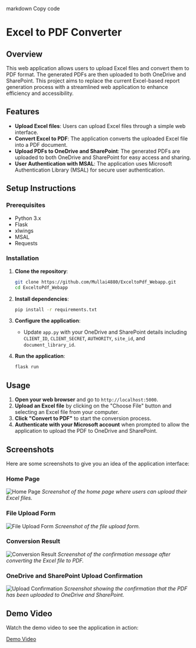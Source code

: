 markdown
Copy code
# Excel to PDF Converter

## Overview
This web application allows users to upload Excel files and convert them to PDF format. The generated PDFs are then uploaded to both OneDrive and SharePoint. This project aims to replace the current Excel-based report generation process with a streamlined web application to enhance efficiency and accessibility.

## Features
- **Upload Excel files**: Users can upload Excel files through a simple web interface.
- **Convert Excel to PDF**: The application converts the uploaded Excel file into a PDF document.
- **Upload PDFs to OneDrive and SharePoint**: The generated PDFs are uploaded to both OneDrive and SharePoint for easy access and sharing.
- **User Authentication with MSAL**: The application uses Microsoft Authentication Library (MSAL) for secure user authentication.

## Setup Instructions

### Prerequisites
- Python 3.x
- Flask
- xlwings
- MSAL
- Requests

### Installation
1. **Clone the repository**:
    ```sh
    git clone https://github.com/Mullai4880/ExceltoPdf_Webapp.git
    cd ExceltoPdf_Webapp
    ```

2. **Install dependencies**:
    ```sh
    pip install -r requirements.txt
    ```

3. **Configure the application**:
    - Update `app.py` with your OneDrive and SharePoint details including `CLIENT_ID`, `CLIENT_SECRET`, `AUTHORITY`, `site_id`, and `document_library_id`.

4. **Run the application**:
    ```sh
    flask run
    ```

## Usage
1. **Open your web browser** and go to `http://localhost:5000`.
2. **Upload an Excel file** by clicking on the "Choose File" button and selecting an Excel file from your computer.
3. **Click "Convert to PDF"** to start the conversion process.
4. **Authenticate with your Microsoft account** when prompted to allow the application to upload the PDF to OneDrive and SharePoint.

## Screenshots
Here are some screenshots to give you an idea of the application interface:

### Home Page
![Home Page](https://i.imgur.com/wAKGi1T.png)
*Screenshot of the home page where users can upload their Excel files.*

### File Upload Form
![File Upload Form](https://i.imgur.com/XmpmaYC.png)
*Screenshot of the file upload form.*

### Conversion Result
![Conversion Result](https://i.imgur.com/fXrzXaJ.png)
*Screenshot of the confirmation message after converting the Excel file to PDF.*

### OneDrive and SharePoint Upload Confirmation
![Upload Confirmation](https://i.imgur.com/w1GxFVn.png)
*Screenshot showing the confirmation that the PDF has been uploaded to OneDrive and SharePoint.*

## Demo Video
Watch the demo video to see the application in action:

[Demo Video](https://your-video-link.com)
